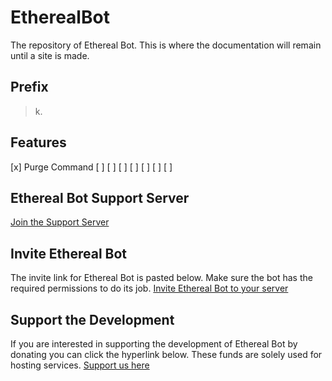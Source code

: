 # EtherealBot
The repository of Ethereal Bot. This is where the documentation will remain until a site is made.

## Prefix
> k.



## Features
[x] Purge Command
[ ] 
[ ] 
[ ] 
[ ] 
[ ] 
[ ] 
[ ] 


## Ethereal Bot Support Server
[Join the Support Server](https://discord.gg/D75FQKdtVD)


## Invite Ethereal Bot
The invite link for Ethereal Bot is pasted below. Make sure the bot has the required permissions to do its job.
[Invite Ethereal Bot to your server](https://discord.com/oauth2/authorize?client_id=797562172405317685&scope=bot&permissions=806694135)


## Support the Development
If you are interested in supporting the development of Ethereal Bot by donating you can click the hyperlink below. These funds are solely used for hosting services.
[Support us here](https://www.paypal.com/pools/c/8vWwyN1qz3)
